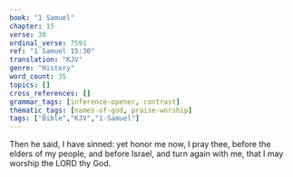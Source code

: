 ```yaml
---
book: "1 Samuel"
chapter: 15
verse: 30
ordinal_verse: 7591
ref: "1 Samuel 15:30"
translation: "KJV"
genre: "History"
word_count: 35
topics: []
cross_references: []
grammar_tags: [inference-opener, contrast]
thematic_tags: [names-of-god, praise-worship]
tags: ["Bible","KJV","1-Samuel"]
---
```

Then he said, I have sinned: yet honor me now, I pray thee, before the elders of my people, and before Israel, and turn again with me, that I may worship the LORD thy God.
